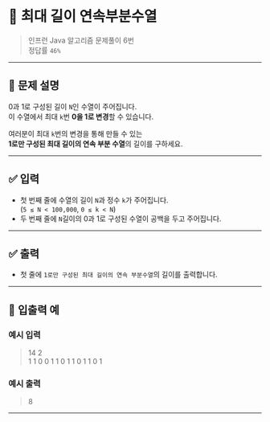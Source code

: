 # 🧮 최대 길이 연속부분수열

> 인프런 Java 알고리즘 문제풀이 6번  
> 정답률 `46%`

---

## 📌 문제 설명

0과 1로 구성된 길이 `N`인 수열이 주어집니다.  
이 수열에서 최대 `k`번 **0을 1로 변경**할 수 있습니다.

여러분이 최대 `k`번의 변경을 통해 만들 수 있는  
**1로만 구성된 최대 길이의 연속 부분 수열**의 길이를 구하세요.

---

## ✅ 입력

- 첫 번째 줄에 수열의 길이 `N`과 정수 `k`가 주어집니다.  
  (`5 ≤ N < 100,000`, `0 ≤ k < N`)
- 두 번째 줄에 `N`길이의 0과 1로 구성된 수열이 공백을 두고 주어집니다.

---

## ✅ 출력

- 첫 줄에 `1로만 구성된 최대 길이의 연속 부분수열`의 길이를 출력합니다.

---

## 🧾 입출력 예

### 예시 입력
> 14 2  
> 1 1 0 0 1 1 0 1 1 0 1 1 0 1

### 예시 출력
> 8

---